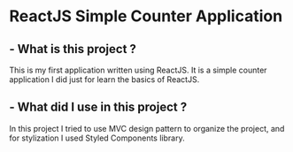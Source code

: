 # ReactJS Simple Counter Application

## - What is this project ?

This is my first application written using ReactJS. It is a simple counter application I did just for learn the basics of ReactJS.

## - What did I use in this project ?

In this project I tried to use MVC design pattern to organize the project, and for stylization I used Styled Components library.
